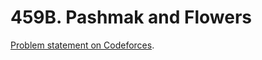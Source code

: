 # 459B. Pashmak and Flowers

[Problem statement on Codeforces](https://codeforces.com/problemset/problem/459/B?locale=en).